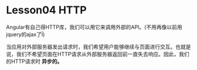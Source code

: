 # Lesson04 HTTP

Angular有自己得HTTP库，我们可以用它来调用外部的API。(不用再像以前用jquery的ajax了Ï)

当应用对外部服务器发出请求时，我们希望用户能够继续与页面进行交互。也就是说，我们不希望页面在HTTP请求从外部服务器返回前一直失去响应。因此，我们的HTTP请求时 **异步的。**
